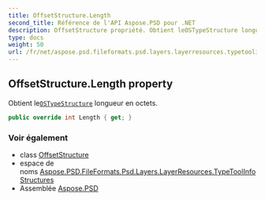 ```yaml
---
title: OffsetStructure.Length
second_title: Référence de l'API Aspose.PSD pour .NET
description: OffsetStructure propriété. Obtient leOSTypeStructure longueur en octets.
type: docs
weight: 50
url: /fr/net/aspose.psd.fileformats.psd.layers.layerresources.typetoolinfostructures/offsetstructure/length/
---
```

## OffsetStructure.Length property

Obtient le[`OSTypeStructure`](../../../aspose.psd.fileformats.psd.layers.layerresources/ostypestructure/) longueur en octets.

```csharp
public override int Length { get; }
```

### Voir également

* class [OffsetStructure](../)
* espace de noms [Aspose.PSD.FileFormats.Psd.Layers.LayerResources.TypeToolInfoStructures](../../offsetstructure/)
* Assemblée [Aspose.PSD](../../../)


